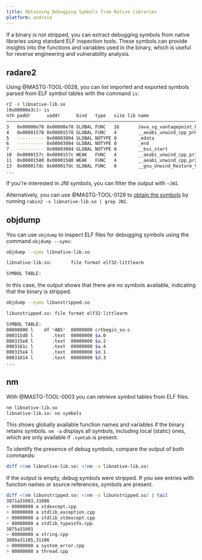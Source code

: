 ```yaml
---
title: Obtaining Debugging Symbols from Native Libraries
platform: android
---
```


If a binary is not stripped, you can extract debugging symbols from native libraries using standard ELF inspection tools. These symbols can provide insights into the functions and variables used in the binary, which is useful for reverse engineering and vulnerability analysis.

## radare2

Using @MASTG-TOOL-0028, you can list imported and exported symbols parsed from ELF symbol tables with the command `is`:

```bash
r2 -A libnative-lib.so
[0x00000e3c]> is
nth paddr      vaddr      bind   type   size lib name                                                          demangled
――――――――――――――――――――――――――――――――――――――――――――――――――――――――――――――――――――――――――――――――――――――――――――――――――――――――――――――――――――――――
3   0x00000e78 0x00000e78 GLOBAL FUNC   16       Java_sg_vantagepoint_helloworldjni_MainActivity_stringFromJNI
4   0x00001578 0x00001578 GLOBAL FUNC   4        __aeabi_unwind_cpp_pr0
5   ---------- 0x00003004 GLOBAL NOTYPE 0        _edata
6   ---------- 0x00003004 GLOBAL NOTYPE 0        _end
7   ---------- 0x00003004 GLOBAL NOTYPE 0        __bss_start
10  0x0000157c 0x0000157c WEAK   FUNC   4        __aeabi_unwind_cpp_pr1
11  0x00001580 0x00001580 WEAK   FUNC   4        __aeabi_unwind_cpp_pr2
13  0x000017dc 0x000017dc GLOBAL FUNC   0        __gnu_Unwind_Restore_VFP_D
...
```

If you're interested in JNI symbols, you can filter the output with `~JNI`.

Alternatively, you can use @MASTG-TOOL-0129 to [obtain the symbols](https://book.rada.re/tools/rabin2/symbols.html) by running `rabin2 -s libnative-lib.so | grep JNI`.

## objdump

You can use `objdump` to inspect ELF files for debugging symbols using the command `objdump --syms`:

```sh
objdump --syms libnative-lib.so

libnative-lib.so:       file format elf32-littlearm

SYMBOL TABLE:
```

In this case, the output shows that there are no symbols available, indicating that the binary is stripped.

```sh
objdump --syms libunstripped.so

libunstripped.so: file format elf32-littlearm

SYMBOL TABLE:
00000000 l    df *ABS*  00000000 crtbegin_so.c
000315d8 l       .text  00000000 $a.0
000315e8 l       .text  00000000 $a.2
0003161c l       .text  00000000 $a.4
000315e4 l       .text  00000000 $d.1
00031614 l       .text  00000000 $d.3
...
```

## nm

With @MASTG-TOOL-0003 you can retrieve symbol tables from ELF files.

```bash
nm libnative-lib.so 
libnative-lib.so: no symbols
```

This shows globally available function names and variables if the binary retains symbols. `nm -a` displays all symbols, including local (static) ones, which are only available if `.symtab` is present.

To identify the presence of debug symbols, compare the output of both commands:

```bash
diff <(nm libnative-lib.so) <(nm -a libnative-lib.so)
```

If the output is empty, debug symbols were stripped. If you see entries with function names or source references, symbols are present.

```sh
diff <(nm libunstripped.so) <(nm -a libunstripped.so) | tail
3871a31083,31086
> 00000000 a stdexcept.cpp
> 00000000 a stdlib_exception.cpp
> 00000000 a stdlib_stdexcept.cpp
> 00000000 a stdlib_typeinfo.cpp
3875a31091
> 00000000 a string.cpp
3888a31105,31106
> 00000000 a system_error.cpp
> 00000000 a thread.cpp
```
